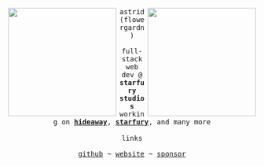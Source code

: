 <div align="center">
  <p float="left">
    <img src="/images/1.jpg" width="220" align="left">
    <img src="/images/2.jpg" width="220" align="right">
  </p>
  <div align="center">
    <samp>
      astrid (flowergardn)
      <br>
      <br>
      full-stack web dev @ <b>starfury studios</b>
      <br>
      working on <b><a href="https://hideaway.gg">hideaway</a></b>, <b><a href="https://starfury.gg">starfury</a></b>, and many more
    </samp>
    <br>
    <br>
    <samp>
      links
      <br>
      <br>
      <a href="https://github.com/flowergardn">github</a> ~ <a href="https://astrid.sh">website</a> ~ <a href="https://github.com/sponsors/flowergardn">sponsor</a>
    </samp>
  </div>
  <br>
</div>
